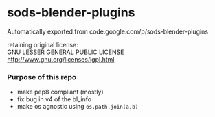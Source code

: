 # sods-blender-plugins
Automatically exported from code.google.com/p/sods-blender-plugins

retaining original license:  
GNU LESSER GENERAL PUBLIC LICENSE  
http://www.gnu.org/licenses/lgpl.html

### Purpose of this repo

- make pep8 compliant (mostly)
- fix bug in v4 of the bl_info
- make os agnostic using `os.path.join(a,b)`

